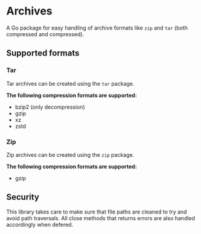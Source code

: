 # Archives

A Go package for easy handling of archive formats like `zip` and `tar` (both compressed and compressed).

## Supported formats

### Tar

Tar archives can be created using the `tar` package.

**The following compression formats are supported:**
- bzip2 (only decompression)
- gzip
- xz
- zstd

### Zip

Zip archives can be created using the `zip` package.

**The following compression formats are supported:**
- gzip

## Security

This library takes care to make sure that file paths are cleaned to try and avoid path traversals.
All close methods that returns errors are also handled accordingly when defered. 